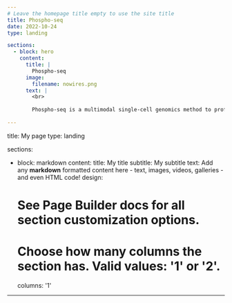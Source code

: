 ```yaml
---
# Leave the homepage title empty to use the site title
title: Phospho-seq
date: 2022-10-24
type: landing

sections:
  - block: hero
    content:
      title: |
        Phospho-seq
      image:
        filename: nowires.png
      text: |
        <br>
        
        Phospho-seq is a multimodal single-cell genomics method to profile cytoplasmic proteins, cell surface proteins, nuclear proteins and phosphorylated proteins alongside chromatin accessbility 
  
---
```

title: My page
type: landing

sections:
  - block: markdown
    content:
      title: My title
      subtitle: My subtitle
      text: Add any **markdown** formatted content here - text, images, videos, galleries - and even HTML code!
    design:
      # See Page Builder docs for all section customization options.
      # Choose how many columns the section has. Valid values: '1' or '2'.
      columns: '1'
---
  
